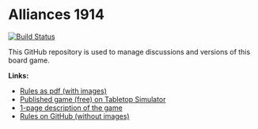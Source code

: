 # Alliances 1914

[![Build Status](https://travis-ci.org/nymanjens/Alliances.svg?branch=master)](https://travis-ci.org/nymanjens/Alliances)

This GitHub repository is used to manage discussions and versions of this board game.

**Links:**

- [Rules as pdf (with images)](bit.ly/alliances-1914)
- [Published game (free) on Tabletop Simulator](https://steamcommunity.com/sharedfiles/filedetails/?id=2038974445)
- [1-page description of the game](bit.ly/alliances-1914-summary)
- [Rules on GitHub (without images)](Rules.md)
